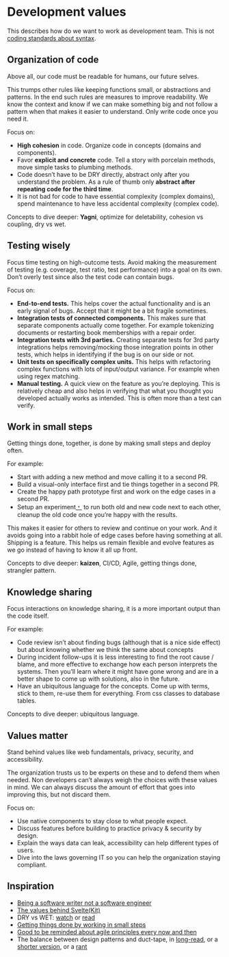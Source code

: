 # Development values

This describes how do we want to work as development team. This is not [coding standards about syntax](https://github.com/Respondens/coding-standards).


## Organization of code

Above all, our code must be readable for humans, our future selves.

This trumps other rules like keeping functions small, or abstractions and patterns.
In the end such rules are measures to improve readability.
We know the context and know if we can make something big and not follow a pattern when that makes it easier to understand.
Only write code once you need it.

Focus on:
- **High cohesion** in code. Organize code in concepts (domains and components).
- Favor **explicit and concrete** code. Tell a story with porcelain methods, move simple tasks to plumbing methods.
- Code doesn’t have to be DRY directly, abstract only after you understand the problem. As a rule of thumb only **abstract after repeating code for the third time**.
- It is not bad for code to have essential complexity (complex domains), spend maintenance to have less accidental complexity (complex code).

Concepts to dive deeper: **Yagni**, optimize for deletability, cohesion vs coupling, dry vs wet.


## Testing wisely

Focus time testing on high-outcome tests.
Avoid making the measurement of testing (e.g. coverage, test ratio, test performance) into a goal on its own.
Don’t overly test since also the test code can contain bugs.

Focus on:
- **End-to-end tests.** This helps cover the actual functionality and is an early signal of bugs. Accept that it might be a bit fragile sometimes.
- **Integration tests of connected components.** This makes sure that separate components actually come together. For example tokenizing documents or restarting book memberships with a repair order.
- **Integration tests with 3rd parties.** Creating separate tests for 3rd party integrations helps removing/mocking those integration points in other tests, which helps in identifying if the bug is on our side or not.
- **Unit tests on specifically complex units.** This helps with refactoring complex functions with lots of input/output variance. For example when using regex matching.
- **Manual testing.** A quick view on the feature as you’re deploying. This is relatively cheap and also helps in verifying that what you thought you developed actually works as intended. This is often more than a test can verify.


## Work in small steps

Getting things done, together, is done by making small steps and deploy often.

For example:
- Start with adding a new method and move calling it to a second PR.
- Build a visual-only interface first and tie things together in a second PR.
- Create the happy path prototype first and work on the edge cases in a second PR.
- Setup an experiment[﹡](https://github.com/github/scientist) to run both old and new code next to each other, cleanup the old code once you’re happy with the results.

This makes it easier for others to review and continue on your work.
And it avoids going into a rabbit hole of edge cases before having something at all.
Shipping is a feature.
This helps us remain flexible and evolve features as we go instead of having to know it all up front.

Concepts to dive deeper: **kaizen**, CI/CD, Agile, getting things done, strangler pattern.


## Knowledge sharing

Focus interactions on knowledge sharing, it is a more important output than the code itself.

For example:
- Code review isn’t about finding bugs (although that is a nice side effect) but about knowing whether we think the same about concepts
- During incident follow-ups it is less interesting to find the root cause / blame, and more effective to exchange how each person interprets the systems. Then you’ll learn where it might have gone wrong and are in a better shape to come up with solutions, also in the future.
- Have an ubiquitous language for the concepts. Come up with terms, stick to them, re-use them for everything. From css classes to database tables.

Concepts to dive deeper: ubiquitous language.


## Values matter

Stand behind values like web fundamentals, privacy, security, and accessibility.

The organization trusts us to be experts on these and to defend them when needed.
Non developers can’t always weigh the choices with these values in mind.
We can always discuss the amount of effort that goes into improving this, but not discard them.

Focus on:
- Use native components to stay close to what people expect.
- Discuss features before building to practice privacy & security by design.
- Explain the ways data can leak, accessibility can help different types of users.
- Dive into the laws governing IT so you can help the organization staying compliant.


## Inspiration

- [Being a software writer not a software engineer](https://www.youtube.com/watch?v=9LfmrkyP81M)
- [The values behind Svelte(Kit)](https://github.com/sveltejs/svelte/discussions/10085)
- DRY vs WET: [watch](https://www.deconstructconf.com/2019/dan-abramov-the-wet-codebase) or [read](https://dev.to/wuz/stop-trying-to-be-so-dry-instead-write-everything-twice-wet-5g33)
- [Getting things done by working in small steps](https://thomasdeneuville.com/cult-of-done-manifesto/)
- [Good to be reminded about agile principles every now and then](https://agilemanifesto.org/principles.html)
- The balance between design patterns and duct-tape, in [long-read](https://martinfowler.com/articles/designDead.html), or a [shorter version](https://simpleprogrammer.com/dont-get-obsessed-design-patterns/), or a [rant](http://qualityisspeed.blogspot.com/2014/08/why-i-dont-teach-solid.html)
